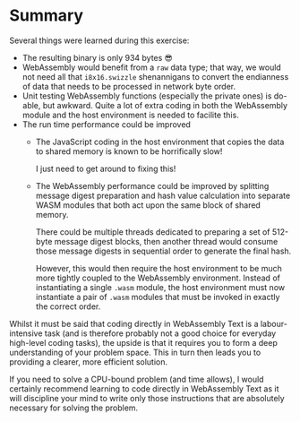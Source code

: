 # Summary

Several things were learned during this exercise:

* The resulting binary is only 934 bytes 😎
* WebAssembly would benefit from a `raw` data type; that way, we would not need all that `i8x16.swizzle` shenannigans to convert the endianness of data that needs to be processed in network byte order.
* Unit testing WebAssembly functions (especially the private ones) is do-able, but awkward.
   Quite a lot of extra coding in both the WebAssembly module and the host environment is needed to facilite this.
* The run time performance could be improved
   * The JavaScript coding in the host environment that copies the data to shared memory is known to be horrifically slow!

     I just need to get around to fixing this!
   * The WebAssembly performance could be improved by splitting message digest preparation and hash value calculation into separate WASM modules that both act upon the same block of shared memory.

     There could be multiple threads dedicated to preparing a set of 512-byte message digest blocks, then another thread would consume those message digests in sequential order to generate the final hash.

     However, this would then require the host environment to be much more tightly coupled to the WebAssembly environment.
     Instead of instantiating a single `.wasm` module, the host environment must now instantiate a pair of `.wasm` modules that must be invoked in exactly the correct order.

Whilst it must be said that coding directly in WebAssembly Text is a labour-intensive task (and is therefore probably not a good choice for everyday high-level coding tasks), the upside is that it requires you to form a deep understanding of your problem space.
This in turn then leads you to providing a clearer, more efficient solution.

If you need to solve a CPU-bound problem (and time allows), I would certainly recommend learning to code directly in WebAssembly Text as it will discipline your mind to write only those instructions that are absolutely necessary for solving the problem.
